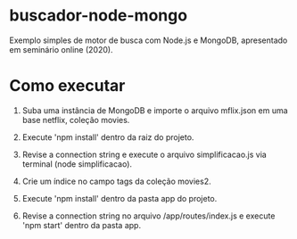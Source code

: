 # buscador-node-mongo
Exemplo simples de motor de busca com Node.js e MongoDB, apresentado em seminário online (2020).

# Como executar
1. Suba uma instância de MongoDB e importe o arquivo mflix.json em uma base netflix, coleção movies.

2. Execute 'npm install' dentro da raiz do projeto.

3. Revise a connection string e execute o arquivo simplificacao.js via terminal (node simplificacao).

4. Crie um índice no campo tags da coleção movies2.

5. Execute 'npm install' dentro da pasta app do projeto.

6. Revise a connection string no arquivo /app/routes/index.js e execute 'npm start' dentro da pasta app.




